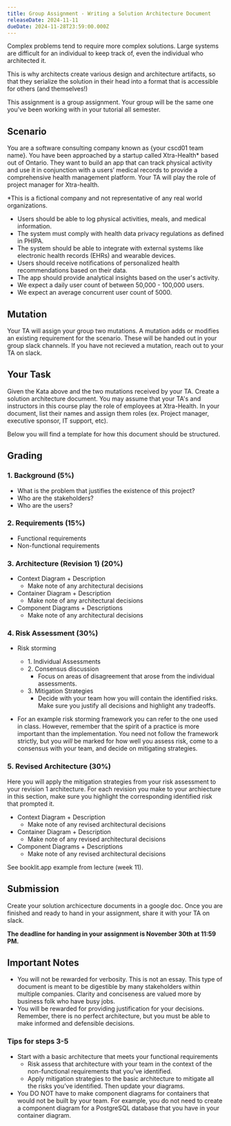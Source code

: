 ```yaml
---
title: Group Assignment - Writing a Solution Architecture Document
releaseDate: 2024-11-11
dueDate: 2024-11-28T23:59:00.000Z
---
```


Complex problems tend to require more complex solutions. Large systems are difficult for an individual to keep track of, even the individual who architected it.

This is why architects create various design and architecture artifacts, so that they serialize the solution in their head into a format that is accessible for others (and themselves!)

This assignment is a group assignment. Your group will be the same one you've been working with in your tutorial all semester.

## Scenario

You are a software consulting company known as {your cscd01 team name}. You have been approached by a startup called Xtra-Health\* based out of Ontario. They want to build an app that can track physical activity and use it in conjunction with a users’ medical records to provide a comprehensive health management platform. Your TA will play the role of project manager for Xtra-health.

\*This is a fictional company and not representative of any real world organizations.

- Users should be able to log physical activities, meals, and medical information.
- The system must comply with health data privacy regulations as defined in PHIPA.
- The system should be able to integrate with external systems like electronic health records (EHRs) and wearable devices.
- Users should receive notifications of personalized health recommendations based on their data.
- The app should provide analytical insights based on the user's activity.
- We expect a daily user count of between 50,000 - 100,000 users.
- We expect an average concurrent user count of 5000.

## Mutation

Your TA will assign your group two mutations. A mutation adds or modifies an existing requirement for the scenario. These will be handed out in your group slack channels. If you have not recieved a mutation, reach out to your TA on slack.

## Your Task

Given the Kata above and the two mutations received by your TA. Create a solution architecture document. You may assume that your TA's and instructors in this course play the role of employees at Xtra-Health. In your document, list their names and assign them roles (ex. Project manager, executive sponsor, IT support, etc).

Below you will find a template for how this document should be structured.

## Grading

### 1. **Background (5%)**

- What is the problem that justifies the existence of this project?
- Who are the stakeholders?
- Who are the users?

### 2. **Requirements (15%)**

- Functional requirements
- Non-functional requirements

### 3. **Architecture (Revision 1) (20%)**

- Context Diagram + Description
  - Make note of any architectural decisions
- Container Diagram + Description
  - Make note of any architectural decisions
- Component Diagrams + Descriptions
  - Make note of any architectural decisions

### 4. **Risk Assessment (30%)**

- Risk storming

  - 1\. Individual Assessments
  - 2\. Consensus discussion
    - Focus on areas of disagreement that arose from the individual assessments.
  - 3\. Mitigation Strategies
    - Decide with your team how you will contain the identified risks. Make sure you justify all decisions and highlight any tradeoffs.

- For an example risk storming framework you can refer to the one used in class. However, remember that the spirit of a practice is more important than the implementation. You need not follow the framework strictly, but you _will_ be marked for how well you assess risk, come to a consensus with your team, and decide on mitigating strategies.

### 5. **Revised Architecture (30%)**

Here you will apply the mitigation strategies from your risk assessment to your revision 1 architecture. For each revision you make to your archiecture in this section, make sure you highlight the corresponding identified risk that prompted it.

- Context Diagram + Description
  - Make note of any revised architectural decisions
- Container Diagram + Description
  - Make note of any revised architectural decisions
- Component Diagrams + Descriptions
  - Make note of any revised architectural decisions

See booklit.app example from lecture (week 11).

## Submission

Create your solution archicecture documents in a google doc. Once you are finished and ready to hand in your assignment, share it with your TA on slack.

**The deadline for handing in your assignment is November 30th at 11:59 PM.**

## Important Notes

- You will not be rewarded for verbosity. This is not an essay. This type of document is meant to be digestible by many stakeholders within multiple companies. Clarity and conciseness are valued more by business folk who have busy jobs.
- You will be rewarded for providing justification for your decisions. Remember, there is no perfect architecture, but you must be able to make informed and defensible decisions.

### Tips for steps 3-5

- Start with a basic architecture that meets your functional requirements
  - Risk assess that architecture with your team in the context of the non-functional requirements that you’ve identified.
  - Apply mitigation strategies to the basic architecture to mitigate all the risks you’ve identified. Then update your diagrams.
- You DO NOT have to make component diagrams for containers that would not be built by your team. For example, you do not need to create a component diagram for a PostgreSQL database that you have in your container diagram.

